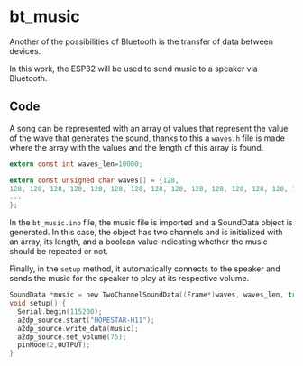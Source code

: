 # bt_music

Another of the possibilities of Bluetooth is the transfer of data between devices. 

In this work, the ESP32 will be used to send music to a speaker via Bluetooth.

## Code

A song can be represented with an array of values that represent the value of the wave that generates the sound, thanks to this a `waves.h` file is made where the array with the values and the length of this array is found.

```C
extern const int waves_len=10000;

extern const unsigned char waves[] = {128, 
128, 128, 128, 128, 128, 128, 128, 128, 128, 128, 128, 128, 128, 128, 128, 128, 128, 128, 128, 128, 
...
};
```

In the `bt_music.ino` file, the music file is imported and a SoundData object is generated. In this case, the object has two channels and is initialized with an array, its length, and a boolean value indicating whether the music should be repeated or not.

Finally, in the `setup` method, it automatically connects to the speaker and sends the music for the speaker to play at its respective volume.

```C
SoundData *music = new TwoChannelSoundData((Frame*)waves, waves_len, true);
void setup() {
  Serial.begin(115200);
  a2dp_source.start("HOPESTAR-H11"); 
  a2dp_source.write_data(music);
  a2dp_source.set_volume(75);
  pinMode(2,OUTPUT);
}
```
